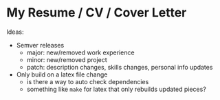 # My Resume / CV / Cover Letter

Ideas:
- Semver releases
  - major: new/removed work experience
  - minor: new/removed project
  - patch: description changes, skills changes, personal info updates
- Only build on a latex file change
  - is there a way to auto check dependencies
  - something like `make` for latex that only rebuilds updated pieces?
